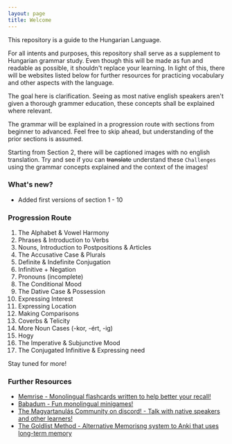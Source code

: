 ```yaml
---
layout: page
title: Welcome
---
```


This repository is a guide to the Hungarian Language.

For all intents and purposes, this repository shall serve as a supplement to Hungarian grammar study. Even though
this will be made as fun and readable as possible, it shouldn't replace your learning. In light of this, there will be
websites listed below for further resources for practicing vocabulary and other aspects with the language.

The goal here is clarification. Seeing as most native english speakers aren't given a thorough grammer education, these concepts
shall be explained where relevant. 

The grammar will be explained in a progression route with sections from beginner to advanced. Feel free to skip ahead, but understanding of the prior sections is assumed.

Starting from Section 2, there will be captioned images with no english translation. Try and see if you can ~~translate~~ understand these `Challenges` using the grammar concepts explained and the context of the images!

### What's new?

* Added first versions of section 1 - 10

### Progression Route

1. The Alphabet & Vowel Harmony
2. Phrases & Introduction to Verbs
3. Nouns, Introduction to Postpositions & Articles
4. The Accusative Case & Plurals
5. Definite & Indefinite Conjugation
6. Infinitive + Negation
7. Pronouns (incomplete)
8. The Conditional Mood
9. The Dative Case & Possession
10. Expressing Interest
11. Expressing Location
12. Making Comparisons
13. Coverbs & Telicity
14. More Noun Cases (-kor, -ért, -ig)
15. Hogy
16. The Imperative & Subjunctive Mood
17. The Conjugated Infinitive & Expressing need

Stay tuned for more!

### Further Resources

* [Memrise - Monolingual flashcards written to help better your recall!](https://www.memrise.com/group/262696/)
* [Babadum - Fun monolingual minigames!](https://babadum.com/)
* [The Magyartanulás Community on discord! - Talk with native speakers and other learners!](https://discord.gg/wSg45QS)
* [The Goldlist Method - Alternative Memorisng system to Anki that uses long-term memory](https://www.youtube.com/watch?v=Ixxq8moh4pg)
